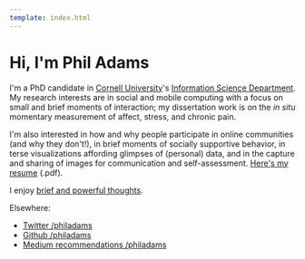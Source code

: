 ```yaml
---
template: index.html
---
```


Hi, I'm Phil Adams
==================

I'm a PhD candidate in [Cornell University][cornell]'s [Information Science
Department][infosci]. My research interests are in social and mobile computing
with a focus on small and brief moments of interaction; my dissertation work is
on the _in situ_ momentary measurement of affect, stress, and chronic pain.

I'm also interested in how and why people participate in online communities
(and why they don't!), in brief moments of socially supportive behavior, in
terse visualizations affording glimpses of (personal) data, and in the capture
and sharing of images for communication and self-assessment. [Here's my
resume](./resume.pdf) (.pdf).

I enjoy [brief and powerful thoughts](./quotes).

Elsewhere:

- [Twitter /philadams](http://twitter.com/philadams)
- [Github /philadams](https://github.com/philadams)
- [Medium recommendations /philadams](https://medium.com/@philadams/has-recommended)

[cornell]: http://cornell.edu
[infosci]: http://infosci.cornell.edu
